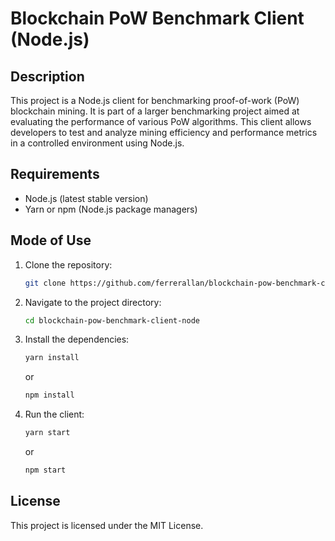 
# Blockchain PoW Benchmark Client (Node.js)

## Description

This project is a Node.js client for benchmarking proof-of-work (PoW) blockchain mining. It is part of a larger benchmarking project aimed at evaluating the performance of various PoW algorithms. This client allows developers to test and analyze mining efficiency and performance metrics in a controlled environment using Node.js.

## Requirements

- Node.js (latest stable version)
- Yarn or npm (Node.js package managers)

## Mode of Use

1. Clone the repository:
   ```bash
   git clone https://github.com/ferrerallan/blockchain-pow-benchmark-client-node.git
   ```
2. Navigate to the project directory:
   ```bash
   cd blockchain-pow-benchmark-client-node
   ```
3. Install the dependencies:
   ```bash
   yarn install
   ```
   or
   ```bash
   npm install
   ```
4. Run the client:
   ```bash
   yarn start
   ```
   or
   ```bash
   npm start
   ```

## License

This project is licensed under the MIT License.
